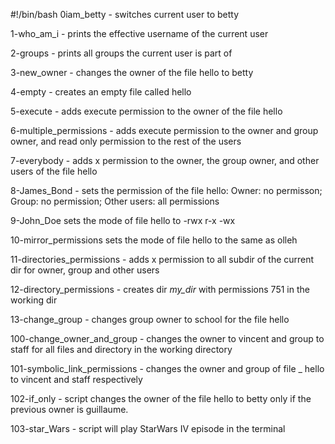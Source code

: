 #!/bin/bash
0iam_betty - switches current user to betty

1-who_am_i - prints the effective username of the current user

2-groups - prints all groups the current user is part of

3-new_owner - changes the owner of the file hello to betty

4-empty - creates an empty file called hello

5-execute - adds execute permission to the owner of the file hello

6-multiple_permissions - adds execute permission to the owner and group owner, and read only permission to the rest of the users

7-everybody - adds x permission to the owner, the group owner, and other users of the file hello

8-James_Bond - sets the permission of the file hello: Owner: no permisson; Group: no permission; Other users: all permissions

9-John_Doe sets the mode of file hello to -rwx r-x -wx

10-mirror_permissions sets the mode of file hello to the same as olleh

11-directories_permissions - adds x permission to all subdir of the current dir for owner, group and other users

12-directory_permissions - creates dir *my_dir* with permissions 751 in the working dir

13-change_group - changes group owner to school for the file hello

100-change_owner_and_group - changes the owner to vincent and group to staff for all files and directory in the working directory

101-symbolic_link_permissions - changes the owner and group of file _ hello to vincent and staff respectively

102-if_only - script changes the owner of the file hello to betty only if the previous owner is guillaume.

103-star_Wars - script will play StarWars IV episode in the terminal

